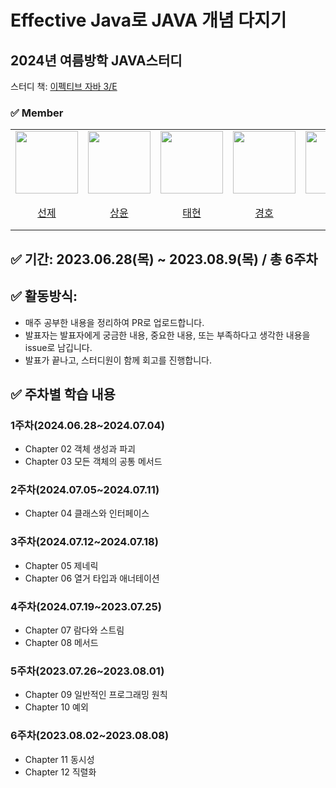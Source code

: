 # Effective Java로 JAVA 개념 다지기

## 2024년 여름방학 JAVA스터디

스터디 책: [이펙티브 자바 3/E](https://ebook-product.kyobobook.co.kr/dig/epd/ebook/E000003160832)

### ✅ Member

<center>
<table  width="100%">
  <tr>
    <td  align="center">
      <img  src="https://avatars.githubusercontent.com/u/127813439?v=4"  width="100px;"  alt=""/>
    </td>
    <td  align="center">
      <img  src="https://avatars.githubusercontent.com/u/120346721?v=4"  width="100px;"  alt=""/>
    </td>
    <td  align="center">
      <img  src="https://avatars.githubusercontent.com/u/68328998?v=4"  width="100px;"  alt=""/>
    </td>
    <td  align="center">
      <img  src="https://avatars.githubusercontent.com/u/96857599?v=4"  width="100px;"  alt=""/>
    </td>
    <td  align="center">
      <img  src="https://avatars.githubusercontent.com/u/80405708?v=4"  width="100px;"  alt=""/>
    </td>
  </tr>
  <tr>
    <td align="center">
        <a href="https://github.com/Hoya324">
            <div>선제</div>
        </a>
    </td>
    <td align="center">
        <a href="https://github.com/Hoya324">
            <div>상윤</div>
        </a>
    </td>
    <td align="center">
        <a href="https://github.com/Hoya324">
            <div>태현</div>
        </a>
    </td>
    <td align="center">
        <a href="https://github.com/Hoya324">
            <div>경호</div>
        </a>
    </td>
    <td align="center">
        <a href="https://github.com/Hoya324">
            <div>상윤</div>
        </a>
    </td>
    <td align="center">
        <a href="https://github.com/Hoya324">
            <div>민수</div>
        </a>
    </td>
  </tr>
</table>
</center>

## ✅ 기간: 2023.06.28(목) ~ 2023.08.9(목) / 총 6주차

## ✅ 활동방식: 

- 매주 공부한 내용을 정리하여 PR로 업로드합니다.
- 발표자는 발표자에게 궁금한 내용, 중요한 내용, 또는 부족하다고 생각한 내용을 issue로 남깁니다.
- 발표가 끝나고, 스터디원이 함께 회고를 진행합니다.

## ✅ 주차별 학습 내용

### 1주차(2024.06.28~2024.07.04)
- Chapter 02 객체 생성과 파괴
- Chapter 03 모든 객체의 공통 메서드
  
### 2주차(2024.07.05~2024.07.11)
- Chapter 04 클래스와 인터페이스
  
### 3주차(2024.07.12~2024.07.18)
- Chapter 05 제네릭
- Chapter 06 열거 타입과 애너테이션
  
### 4주차(2024.07.19~2023.07.25)
- Chapter 07 람다와 스트림
- Chapter 08 메서드
  
### 5주차(2023.07.26~2023.08.01)
- Chapter 09 일반적인 프로그래밍 원칙
- Chapter 10 예외
  
### 6주차(2023.08.02~2023.08.08)
- Chapter 11 동시성
- Chapter 12 직렬화

